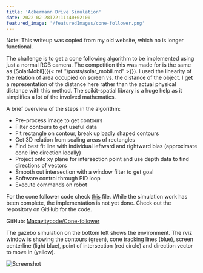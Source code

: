 ```yaml
---
title: 'Ackermann Drive Simulation'
date: 2022-02-28T22:11:40+02:00
featured_image: '/featuredImages/cone-follower.png'
---
```


Note: This writeup was copied from my old website, which no is longer functional.

The challenge is to get a cone following algorithm to be implemented using just a normal RGB camera.
The competition this was made for is the same as [SolarMobil]({{< ref "/posts/solar_mobil.md" >}}).
I used the linearity of the relation of area occupied on screen vs. the distance of the object.
I get a representation of the distance here rather than the actual physical distance with this method.
The scikit-spatial library is a huge help as it simplifies a lot of the involved mathematics.

A brief overview of the steps in the algorithm:

- Pre-process image to get contours
- Filter contours to get useful data
- Fit rectangle on contour, break up badly shaped contours
- Get 3D relation from scaling areas of rectangles
- Find best fit line with individual leftward and rightward bias (approximate cone line direction locally)
- Project onto xy plane for intersection point and use depth data to find directions of vectors
- Smooth out intersection with a window filter to get goal
- Software control through PID loop
- Execute commands on robot

For the cone follower code check [this](https://github.com/Macavitycode/cone-follower/blob/master/scripts/cone_follower.py) file.
While the simulation work has been complete, the implementation is not yet done. Check out the repository on GitHub for the code.

GitHub: [Macavitycode/Cone-follower](https://github.com/Macavitycode/cone-follower)

The gazebo simulation on the bottom left shows the environment. The rviz window is showing the contours (green), cone tracking lines (blue), screen centerline (light blue), point of intersection (red circle) and direction vector to move in (yellow).

![Screenshot](/images/cone-follower.png)
